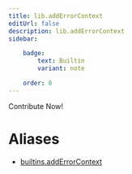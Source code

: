```yaml
---
title: lib.addErrorContext
editUrl: false
description: lib.addErrorContext
sidebar:

    badge:
        text: Builtin
        variant: note

    order: 8
---
```


Contribute Now!


# Aliases

- [builtins.addErrorContext](/nix-doc-comments/reference/builtins/builtins-adderrorcontext)


